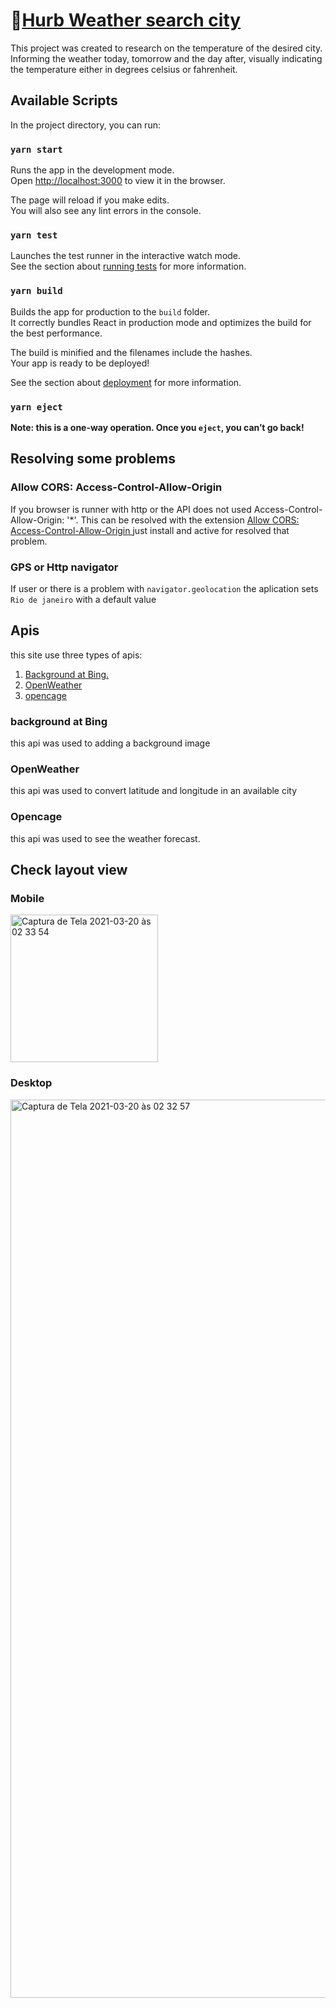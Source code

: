# 🔗[Hurb Weather search city]('https://github.com/Thiagorrrr/Hurb')
This project was created to research on the temperature of the desired city. Informing the weather today, tomorrow and the day after, visually indicating the temperature either in degrees celsius or fahrenheit.

## Available Scripts

In the project directory, you can run:

### `yarn start`

Runs the app in the development mode.\
Open [http://localhost:3000](http://localhost:3000) to view it in the browser.

The page will reload if you make edits.\
You will also see any lint errors in the console.

### `yarn test`

Launches the test runner in the interactive watch mode.\
See the section about [running tests](https://facebook.github.io/create-react-app/docs/running-tests) for more information.

### `yarn build`

Builds the app for production to the `build` folder.\
It correctly bundles React in production mode and optimizes the build for the best performance.

The build is minified and the filenames include the hashes.\
Your app is ready to be deployed!

See the section about [deployment](https://facebook.github.io/create-react-app/docs/deployment) for more information.

### `yarn eject`

**Note: this is a one-way operation. Once you `eject`, you can’t go back!**

## Resolving some problems

### Allow CORS: Access-Control-Allow-Origin
If you browser is runner with http or the API does not used Access-Control-Allow-Origin: '*'. This can be resolved with the extension [Allow CORS: Access-Control-Allow-Origin
](https://chrome.google.com/webstore/detail/allow-cors-access-control/lhobafahddgcelffkeicbaginigeejlf) just install and active for resolved that problem.

### GPS or Http navigator
 
If user or there is a problem with ```navigator.geolocation``` the aplication sets ```Rio de janeiro``` with a default value

## Apis
this site use three types of apis:

1. [Background at Bing.](https://www.bing.com/HPImageArchive.aspx?format=js&idx=0&n=1&mkt=pt-BR)
2. [OpenWeather](http://api.openweathermap.org/data/2.5/weather?q=%7B%7Blocation_name%7D%7D&APPID=7ba73e0eb8efe773ed08bfd0627f07b8)
3. [opencage](https://api.opencagedata.com/geocode/v1/json?q=%7B%7Blatitude%7D%7D,%7B%7Blongitude%7D%7D&key=c63386b4f77e46de817bdf94f552cddf&language=en)

### background at Bing
this api was used to adding a background image
    
### OpenWeather
this api was used to convert latitude and longitude in an available city

### Opencage
this api was used to see the weather forecast.

## Check layout view 

### Mobile
<img width="236" alt="Captura de Tela 2021-03-20 às 02 33 54" src="https://user-images.githubusercontent.com/19389360/111860227-fc521d80-8924-11eb-85a7-2c1bb0d701f3.png">

### Desktop
<img width="1437" alt="Captura de Tela 2021-03-20 às 02 32 57" src="https://user-images.githubusercontent.com/19389360/111860270-43d8a980-8925-11eb-97ee-a653ba422b17.png">

